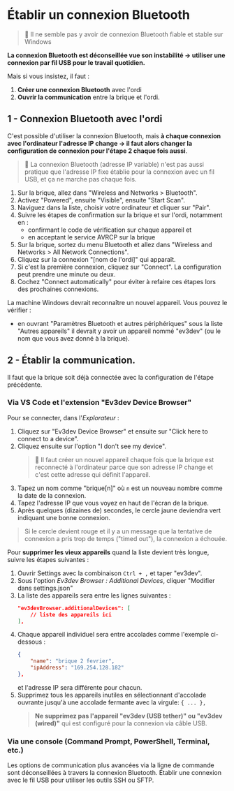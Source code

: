 # Établir un connexion Bluetooth

>🛑 Il ne semble pas y avoir de connexion Bluetooth fiable et stable sur Windows

**La connexion Bluetooth est déconseillée vue son instabilité -> utiliser une connexion par fil USB pour le travail quotidien.**

Mais si vous insistez, il faut :

1. **Créer une connexion Bluetooth** avec l'ordi
1. **Ouvrir la communication** entre la brique et l'ordi.

## 1 - Connexion Bluetooth avec l'ordi

C'est possible d'utiliser la connexion Bluetooth, mais **à chaque connexion avec l'ordinateur l'adresse IP change -> il faut alors changer la configuration de connexion pour l'étape 2 chaque fois aussi**. 

>🛑 La connexion Bluetooth (adresse IP variable) n'est pas aussi pratique que l'adresse IP fixe établie pour la connexion avec un fil USB, et ça ne marche pas chaque fois.

1. Sur la brique, allez dans "Wireless and Networks > Bluetooth".
1. Activez "Powered", ensuite "Visible", ensuite "Start Scan".
1. Naviguez dans la liste, choisir votre ordinateur et cliquer sur "Pair".
1. Suivre les étapes de confirmation sur la brique et sur l'ordi, notamment en :
    * confirmant le code de vérification sur chaque appareil et
    * en acceptant le service AVRCP sur la brique
1. Sur la brique, sortez du menu Bluetooth et allez dans "Wireless and Networks > All Network Connections".
1. Cliquez sur la connexion "[nom de l'ordi]" qui apparaît.
1. Si c'est la première connexion, cliquez sur "Connect". La configuration peut prendre une minute ou deux.
1. Cochez "Connect automatically" pour éviter à refaire ces étapes lors des prochaines connexions.

La machine Windows devrait reconnaître un nouvel appareil. Vous pouvez le vérifier :
* en ouvrant "Paramètres Bluetooth et autres périphériques" sous la liste "Autres appareils" il devrait y avoir un appareil nommé "ev3dev" (ou le nom que vous avez donné à la brique).

## 2 - Établir la communication.

Il faut que la brique soit déjà connectée avec la configuration de l'étape précédente.

### Via VS Code et l'extension "Ev3dev Device Browser"

Pour se connecter, dans l'*Explorateur* :
1. Cliquez sur "Ev3dev Device Browser" et ensuite sur "Click here to connect to a device". 
1. Cliquez ensuite sur l'option "I don't see my device".
    > 🛑 Il faut créer un nouvel appareil chaque fois que la brique est reconnecté à l'ordinateur parce que son adresse IP change et c'est cette adresse qui définit l'appareil.
1. Tapez un nom comme "brique[n]" où `n` est un nouveau nombre comme la date de la connexion.
1. Tapez l'adresse IP que vous voyez en haut de l'écran de la brique.
1. Après quelques (dizaines de) secondes, le cercle jaune deviendra vert indiquant une bonne connexion. 

>Si le cercle devient rouge et il y a un message que la tentative de connexion a pris trop de temps ("timed out"), la connexion a échouée.

Pour **supprimer les vieux appareils** quand la liste devient très longue, suivre les étapes suivantes :

1. Ouvrir Settings avec la combinaison `Ctrl + ,` et taper "ev3dev".
1. Sous l'option *Ev3dev Browser : Additional Devices*, cliquer "Modifier dans settings.json"
1. La liste des appareils sera entre les lignes suivantes :
    ```json
    "ev3devBrowser.additionalDevices": [   
        // liste des appareils ici
    ],
    ```
1. Chaque appareil individuel sera entre accolades comme l'exemple ci-dessous :
    ```json
    {
        "name": "brique 2 fevrier",
        "ipAddress": "169.254.128.182"
    },
    ```
    et l'adresse IP sera différente pour chacun.
1. Supprimez tous les appareils inutiles en sélectionnant d'accolade ouvrante jusqu'à une accolade fermante avec la virgule: `{ ... },`
    >**Ne supprimez pas l'appareil "ev3dev (USB tether)" ou "ev3dev (wired)"** qui est configuré pour la connexion via câble USB.

### Via une console (Command Prompt, PowerShell, Terminal, etc.)

Les options de communication plus avancées via la ligne de commande sont déconseillées à travers la connexion Bluetooth. Établir une connexion avec le fil USB pour utiliser les outils SSH ou SFTP.
